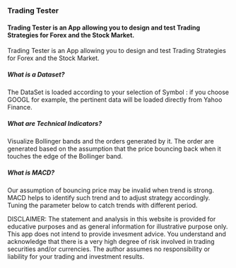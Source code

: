 ### Trading Tester

#### Trading Tester is an App allowing you to design and test Trading Strategies for Forex and the Stock Market.
Trading Tester is an App allowing you to design and test Trading Strategies for Forex and the Stock Market.

##### **What is a Dataset?**
The DataSet is loaded according to your selection of Symbol : if you choose GOOGL for example, the pertinent data will be loaded directly from Yahoo Finance.

##### **What are Technical Indicators?**
Visualize Bollinger bands and the orders generated by it. The order are generated based on the assumption that the price bouncing back when it touches the edge of the Bollinger band.

##### **What is MACD?**
Our assumption of bouncing price may be invalid when trend is strong. MACD helps to identify such trend and to adjust strategy accordingly. Tuning the parameter below to catch trends with different period.

DISCLAIMER: The statement and analysis in this website is provided for educative purposes and as general information for illustrative purpose only. This app does not intend to provide invesment advice. You understand and acknowledge that there is a very high degree of risk involved in trading securities and/or currencies. The author assumes no responsibility or liability for your trading and investment results.

